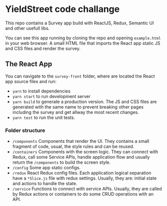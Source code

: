 # YieldStreet code challange

This repo contains a Survey app build with ReactJS, Redux, Semantic UI and other usefull libs.

You can see this app running by cloning the repo and opening `example.html` in your web browser. A small HTML file that imports the React app static JS and CSS files and render the survey.

## The React App

You can navigate to the `survey-front` folder, where are located the React app source files and run:

 - `yarn` to install dependencies
 - `yarn start` to run development server
 - `yarn build` to generate a production version. The JS and CSS files are generated with the same name to prevent breaking other pages including the survey and get allway the most recent changes.
 - `yarn test` to run the unit tests.

### Folder structure
 - `/components` Components that render the UI. They contains a small fragment of code, usual, the style rules and can be reused.
 - `/containers` Components with the screen logic. They can connect with Redux, call some Service APIs, handle application flow and usually return the `/components` to build the screen style.
 - `/config` Some app static configs.
 - `/redux` React Redux config files. Each application logical separation have a `*Slice.js` file with redux settings. Usually, they are: initial state and actions to handle the state.
 - `/service` Functions to connect with service APIs. Usually, they are called by Redux actions or containers to do some CRUD operations with an API.
